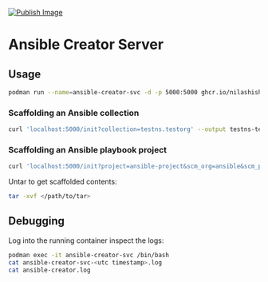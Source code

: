 [![Publish Image](https://github.com/NilashishC/ansible-creator-service/actions/workflows/publish_image.yml/badge.svg?event=release)](https://github.com/NilashishC/ansible-creator-service/actions/workflows/publish_image.yml)

# Ansible Creator Server

## Usage

```bash
podman run --name=ansible-creator-svc -d -p 5000:5000 ghcr.io/nilashishc/ansible-creator-service:latest
```

### Scaffolding an Ansible collection

```bash
curl 'localhost:5000/init?collection=testns.testorg' --output testns-testorg.tar
```

### Scaffolding an Ansible playbook project

```bash
curl 'localhost:5000/init?project=ansible-project&scm_org=ansible&scm_project=devops' --output ansible-devops-project.tar
```

Untar to get scaffolded contents:

```bash
tar -xvf </path/to/tar>
```

## Debugging

Log into the running container inspect the logs:

```bash
podman exec -it ansible-creator-svc /bin/bash
cat ansible-creator-svc-<utc timestamp>.log
cat ansible-creator.log
```
